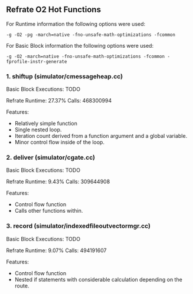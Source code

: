 ## Refrate O2 Hot Functions

For Runtime information the following options were used:
```
-g -O2 -pg -march=native -fno-unsafe-math-optimizations -fcommon
```

For Basic Block information the following options were used:
```
-g -O2 -march=native -fno-unsafe-math-optimizations -fcommon -fprofile-instr-generate
```

### 1. shiftup (simulator/cmessageheap.cc)
Basic Block Executions: TODO

Refrate Runtime: 27.37%
Calls: 468300994

Features:
- Relatively simple function
- Single nested loop.
- Iteration count derived from a function argument and a global variable.
- Minor control flow inside of the loop.

### 2. deliver (simulator/cgate.cc)
Basic Block Executions: TODO

Refrate Runtime: 9.43%
Calls: 309644908

Features:
- Control flow function
- Calls other functions within.

### 3. record (simulator/indexedfileoutvectormgr.cc)
Basic Block Executions: TODO

Refrate Runtime: 9.07%
Calls: 494191607

Features:
- Control flow function
- Nested if statements with considerable calculation depending on the route.
